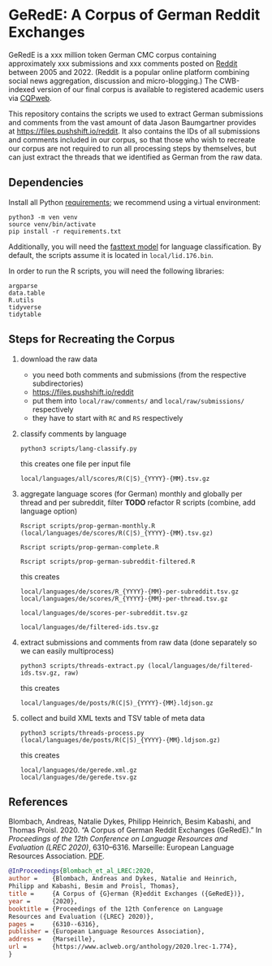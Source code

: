 # GeRedE: A Corpus of German Reddit Exchanges
GeRedE is a xxx million token German CMC corpus containing approximately xxx submissions and xxx comments posted on [Reddit](https://www.reddit.com) between 2005 and 2022.  (Reddit is a popular online platform combining social news aggregation, discussion and micro-blogging.)  The CWB-indexed version of our final corpus is available to registered academic users via [CQPweb](https://corpora.linguistik.uni-erlangen.de/cqpweb/gerede_v2).

This repository contains the scripts we used to extract German submissions and comments from the vast amount of data Jason Baumgartner provides at https://files.pushshift.io/reddit.  It also contains the IDs of all submissions and comments included in our corpus, so that those who wish to recreate our corpus are not required to run all processing steps by themselves, but can just extract the threads that we identified as German from the raw data.

## Dependencies

Install all Python [requirements](requirements.txt); we recommend using a virtual environment:

    python3 -m ven venv
    source venv/bin/activate
    pip install -r requirements.txt
    
Additionally, you will need the [fasttext model](https://fasttext.cc/docs/en/language-identification.html) for language classification.  By default, the scripts assume it is located in `local/lid.176.bin`.

In order to run the R scripts, you will need the following libraries:

    argparse
    data.table
    R.utils
    tidyverse
    tidytable


## Steps for Recreating the Corpus

1. download the raw data
   - you need both comments and submissions (from the respective subdirectories)
   - https://files.pushshift.io/reddit
   - put them into `local/raw/comments/` and `local/raw/submissions/` respectively
   - they have to start with `RC` and `RS` respectively

2. classify comments by language
   ```
   python3 scripts/lang-classify.py
   ```
   this creates one file per input file
   ```
   local/languages/all/scores/R(C|S)_{YYYY}-{MM}.tsv.gz
   ```

3. aggregate language scores (for German) monthly and globally per thread and per subreddit, filter
   **TODO** refactor R scripts (combine, add language option)
    ```
   Rscript scripts/prop-german-monthly.R (local/languages/de/scores/R(C|S)_{YYYY}-{MM}.tsv.gz)

   Rscript scripts/prop-german-complete.R

   Rscript scripts/prop-german-subreddit-filtered.R
   ```
   this creates
   ```
   local/languages/de/scores/R_{YYYY}-{MM}-per-subreddit.tsv.gz
   local/languages/de/scores/R_{YYYY}-{MM}-per-thread.tsv.gz
   
   local/languages/de/scores-per-subreddit.tsv.gz
   
   local/languages/de/filtered-ids.tsv.gz
   ```

4. extract submissions and comments from raw data (done separately so we can easily multiprocess)
   ```
   python3 scripts/threads-extract.py (local/languages/de/filtered-ids.tsv.gz, raw)
   ```
   this creates
   ```
   local/languages/de/posts/R(C|S)_{YYYY}-{MM}.ldjson.gz
   ```

5. collect and build XML texts and TSV table of meta data
   ```
   python3 scripts/threads-process.py (local/languages/de/posts/R(C|S)_{YYYY}-{MM}.ldjson.gz)
   ```
   this creates
   ```
   local/languages/de/gerede.xml.gz
   local/languages/de/gerede.tsv.gz
   ```


## References

Blombach, Andreas, Natalie Dykes, Philipp Heinrich, Besim Kabashi, and Thomas Proisl. 2020. “A Corpus of German Reddit Exchanges (GeRedE).”  In *Proceedings of the 12th Conference on Language Resources and Evaluation (LREC 2020)*, 6310–6316. Marseille: European Language Resources Association. [PDF](https://www.aclweb.org/anthology/2020.lrec-1.774.pdf).

```bibtex
@InProceedings{Blombach_et_al_LREC:2020,
author =    {Blombach, Andreas and Dykes, Natalie and Heinrich,
Philipp and Kabashi, Besim and Proisl, Thomas},
title =     {A Corpus of {G}erman {R}eddit Exchanges ({GeRedE})},
year =      {2020},
booktitle = {Proceedings of the 12th Conference on Language
Resources and Evaluation ({LREC} 2020)},
pages =     {6310--6316},
publisher = {European Language Resources Association},
address =   {Marseille},
url =       {https://www.aclweb.org/anthology/2020.lrec-1.774},
}
```
